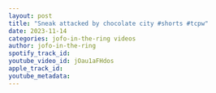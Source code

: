 ```yaml
---
layout: post
title: "Sneak attacked by chocolate city #shorts #tcpw"
date: 2023-11-14
categories: jofo-in-the-ring videos
author: jofo-in-the-ring
spotify_track_id: 
youtube_video_id: jOau1aFHdos
apple_track_id: 
youtube_metadata: 
---
```

